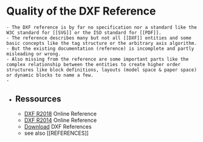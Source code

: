 # Quality of the DXF Reference
	- The DXF reference is by far no specification nor a standard like the W3C standard for [[SVG]] or the ISO standard for [[PDF]].
	- The reference describes many but not all [[DXF]] entities and some basic concepts like the tag structure or the arbitrary axis algorithm.
	- But the existing documentation (reference) is incomplete and partly misleading or wrong.
	- Also missing from the reference are some important parts like the complex relationship between the entities to create higher order structures like block definitions, layouts (model space & paper space) or dynamic blocks to name a few.
	-
- ## Ressources
	- [DXF R2018](https://help.autodesk.com/view/OARX/2018/ENU/?guid=GUID-235B22E0-A567-4CF6-92D3-38A2306D73F3) Online Reference
	- [DXF R2014](http://docs.autodesk.com/ACD/2014/ENU/index.html?url=files/GUID-235B22E0-A567-4CF6-92D3-38A2306D73F3.htm,topicNumber=d30e659029) Online Reference
	- [Download](https://www.autodesk.com/developer-network/platform-technologies/autocad-dxf-archive) DXF References
	- see also [[REFERENCES]]